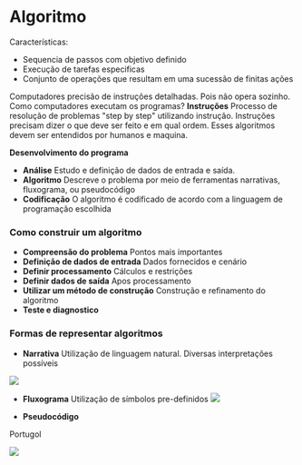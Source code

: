 # Algoritmo

Características:
- Sequencia de passos com objetivo definido
- Execução de tarefas especificas
- Conjunto de operações que resultam em uma sucessão de finitas ações


Computadores precisão de instruções detalhadas. Pois não opera  sozinho.
Como computadores executam os programas?
**Instruções**
 Processo de resolução de problemas "step by step" utilizando instrução.
Instruções precisam dizer o que deve ser feito e em qual ordem.
Esses algoritmos devem ser entendidos por humanos e maquina.

**Desenvolvimento do programa**
- **Análise** 
Estudo e definição de dados de entrada e saída.
- **Algoritmo**
Descreve o problema por meio de ferramentas narrativas, fluxograma, ou pseudocódigo
- **Codificação**
O algoritmo é codificado de acordo com a linguagem de programação escolhida


### Como construir um algoritmo
- **Compreensão do problema**
Pontos mais importantes
- **Definição de dados de entrada**
Dados fornecidos e cenário
- **Definir processamento**
Cálculos e restrições
- **Definir dados de saída**
Apos processamento
- **Utilizar um método de construção**
Construção e refinamento do algoritmo
- **Teste e diagnostico**

### Formas de representar algoritmos

- **Narrativa**
Utilização de linguagem natural. Diversas interpretações possíveis

![](/docs/assets/img/ex_algoritmo_narrativo.png)
- **Fluxograma**
Utilização de símbolos pre-definidos
![](/docs/assets/img/ex_algoritmo_fluxograma.png)

- **Pseudocódigo**

Portugol

![](/docs/assets/img/ex_algoritmo_portugol.png)
